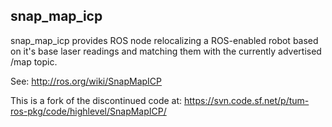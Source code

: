 snap_map_icp
----------

snap_map_icp provides ROS node relocalizing a ROS-enabled robot based on it's base laser readings and matching them with the currently advertised /map topic.

See:
http://ros.org/wiki/SnapMapICP

This is a fork of the discontinued code at:
https://svn.code.sf.net/p/tum-ros-pkg/code/highlevel/SnapMapICP/

